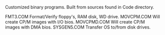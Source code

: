 Customized binary programs.
Built from sources found in Code directory.

FMT3.COM		Format/Verify floppy's, RAM disk, WD drive.
MOVCPM.COM		Will create CP/M images with I/O bios.
MOVCPMD.COM		Will create CP/M images with DMA bios.
SYSGEN5.COM		Transfer OS to/from disk drives.
